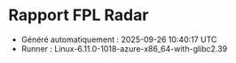 # Rapport FPL Radar

- Généré automatiquement : 2025-09-26 10:40:17 UTC
- Runner : Linux-6.11.0-1018-azure-x86_64-with-glibc2.39
